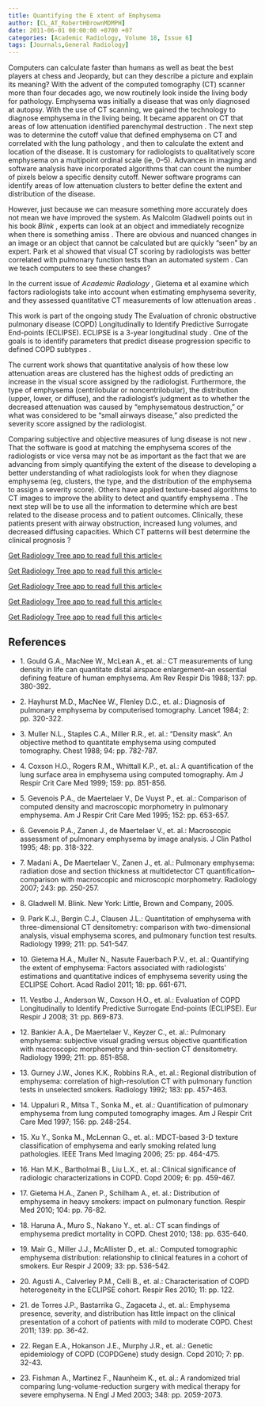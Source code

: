 ```yaml
---
title: Quantifying the E xtent of Emphysema
author: [CL_AT_RobertHBrownMDMPH]
date: 2011-06-01 00:00:00 +0700 +07
categories: [Academic Radiology, Volume 18, Issue 6]
tags: [Journals,General Radiology]
---
```

Computers can calculate faster than humans as well as beat the best players at chess and Jeopardy, but can they describe a picture and explain its meaning? With the advent of the computed tomography (CT) scanner more than four decades ago, we now routinely look inside the living body for pathology. Emphysema was initially a disease that was only diagnosed at autopsy. With the use of CT scanning, we gained the technology to diagnose emphysema in the living being. It became apparent on CT that areas of low attenuation identified parenchymal destruction . The next step was to determine the cutoff value that defined emphysema on CT and correlated with the lung pathology , and then to calculate the extent and location of the disease. It is customary for radiologists to qualitatively score emphysema on a multipoint ordinal scale (ie, 0–5). Advances in imaging and software analysis have incorporated algorithms that can count the number of pixels below a specific density cutoff. Newer software programs can identify areas of low attenuation clusters to better define the extent and distribution of the disease.

However, just because we can measure something more accurately does not mean we have improved the system. As Malcolm Gladwell points out in his book _Blink_ , experts can look at an object and immediately recognize when there is something amiss . There are obvious and nuanced changes in an image or an object that cannot be calculated but are quickly “seen” by an expert. Park et al showed that visual CT scoring by radiologists was better correlated with pulmonary function tests than an automated system . Can we teach computers to see these changes?

In the current issue of _Academic Radiology_ , Gietema et al examine which factors radiologists take into account when estimating emphysema severity, and they assessed quantitative CT measurements of low attenuation areas .

This work is part of the ongoing study The Evaluation of chronic obstructive pulmonary disease (COPD) Longitudinally to Identify Predictive Surrogate End-points (ECLIPSE). ECLIPSE is a 3-year longitudinal study . One of the goals is to identify parameters that predict disease progression specific to defined COPD subtypes .

The current work shows that quantitative analysis of how these low attenuation areas are clustered has the highest odds of predicting an increase in the visual score assigned by the radiologist. Furthermore, the type of emphysema (centrilobular or noncentrilobular), the distribution (upper, lower, or diffuse), and the radiologist’s judgment as to whether the decreased attenuation was caused by “emphysematous destruction,” or what was considered to be “small airways disease,” also predicted the severity score assigned by the radiologist.

Comparing subjective and objective measures of lung disease is not new . That the software is good at matching the emphysema scores of the radiologists or vice versa may not be as important as the fact that we are advancing from simply quantifying the extent of the disease to developing a better understanding of what radiologists look for when they diagnose emphysema (eg, clusters, the type, and the distribution of the emphysema to assign a severity score). Others have applied texture-based algorithms to CT images to improve the ability to detect and quantify emphysema . The next step will be to use all the information to determine which are best related to the disease process and to patient outcomes. Clinically, these patients present with airway obstruction, increased lung volumes, and decreased diffusing capacities. Which CT patterns will best determine the clinical prognosis ?

[Get Radiology Tree app to read full this article<](https://clinicalpub.com/app)

[Get Radiology Tree app to read full this article<](https://clinicalpub.com/app)

[Get Radiology Tree app to read full this article<](https://clinicalpub.com/app)

[Get Radiology Tree app to read full this article<](https://clinicalpub.com/app)

[Get Radiology Tree app to read full this article<](https://clinicalpub.com/app)

## References

- 1\. Gould G.A., MacNee W., McLean A., et. al.: CT measurements of lung density in life can quantitate distal airspace enlargement–an essential defining feature of human emphysema. Am Rev Respir Dis 1988; 137: pp. 380-392.


- 2\. Hayhurst M.D., MacNee W., Flenley D.C., et. al.: Diagnosis of pulmonary emphysema by computerised tomography. Lancet 1984; 2: pp. 320-322.


- 3\. Muller N.L., Staples C.A., Miller R.R., et. al.: “Density mask”. An objective method to quantitate emphysema using computed tomography. Chest 1988; 94: pp. 782-787.


- 4\. Coxson H.O., Rogers R.M., Whittall K.P., et. al.: A quantification of the lung surface area in emphysema using computed tomography. Am J Respir Crit Care Med 1999; 159: pp. 851-856.


- 5\. Gevenois P.A., de Maertelaer V., De Vuyst P., et. al.: Comparison of computed density and macroscopic morphometry in pulmonary emphysema. Am J Respir Crit Care Med 1995; 152: pp. 653-657.


- 6\. Gevenois P.A., Zanen J., de Maertelaer V., et. al.: Macroscopic assessment of pulmonary emphysema by image analysis. J Clin Pathol 1995; 48: pp. 318-322.


- 7\. Madani A., De Maertelaer V., Zanen J., et. al.: Pulmonary emphysema: radiation dose and section thickness at multidetector CT quantification–comparison with macroscopic and microscopic morphometry. Radiology 2007; 243: pp. 250-257.


- 8\.  Gladwell M. Blink. New York: Little, Brown and Company, 2005.


- 9\. Park K.J., Bergin C.J., Clausen J.L.: Quantitation of emphysema with three-dimensional CT densitometry: comparison with two-dimensional analysis, visual emphysema scores, and pulmonary function test results. Radiology 1999; 211: pp. 541-547.


- 10\. Gietema H.A., Muller N., Nasute Fauerbach P.V., et. al.: Quantifying the extent of emphysema: Factors associated with radiologists' estimations and quantitative indices of emphysema severity using the ECLIPSE Cohort. Acad Radiol 2011; 18: pp. 661-671.


- 11\. Vestbo J., Anderson W., Coxson H.O., et. al.: Evaluation of COPD Longitudinally to Identify Predictive Surrogate End-points (ECLIPSE). Eur Respir J 2008; 31: pp. 869-873.


- 12\. Bankier A.A., De Maertelaer V., Keyzer C., et. al.: Pulmonary emphysema: subjective visual grading versus objective quantification with macroscopic morphometry and thin-section CT densitometry. Radiology 1999; 211: pp. 851-858.


- 13\. Gurney J.W., Jones K.K., Robbins R.A., et. al.: Regional distribution of emphysema: correlation of high-resolution CT with pulmonary function tests in unselected smokers. Radiology 1992; 183: pp. 457-463.


- 14\. Uppaluri R., Mitsa T., Sonka M., et. al.: Quantification of pulmonary emphysema from lung computed tomography images. Am J Respir Crit Care Med 1997; 156: pp. 248-254.


- 15\. Xu Y., Sonka M., McLennan G., et. al.: MDCT-based 3-D texture classification of emphysema and early smoking related lung pathologies. IEEE Trans Med Imaging 2006; 25: pp. 464-475.


- 16\. Han M.K., Bartholmai B., Liu L.X., et. al.: Clinical significance of radiologic characterizations in COPD. Copd 2009; 6: pp. 459-467.


- 17\. Gietema H.A., Zanen P., Schilham A., et. al.: Distribution of emphysema in heavy smokers: impact on pulmonary function. Respir Med 2010; 104: pp. 76-82.


- 18\. Haruna A., Muro S., Nakano Y., et. al.: CT scan findings of emphysema predict mortality in COPD. Chest 2010; 138: pp. 635-640.


- 19\. Mair G., Miller J.J., McAllister D., et. al.: Computed tomographic emphysema distribution: relationship to clinical features in a cohort of smokers. Eur Respir J 2009; 33: pp. 536-542.


- 20\. Agusti A., Calverley P.M., Celli B., et. al.: Characterisation of COPD heterogeneity in the ECLIPSE cohort. Respir Res 2010; 11: pp. 122.


- 21\. de Torres J.P., Bastarrika G., Zagaceta J., et. al.: Emphysema presence, severity, and distribution has little impact on the clinical presentation of a cohort of patients with mild to moderate COPD. Chest 2011; 139: pp. 36-42.


- 22\. Regan E.A., Hokanson J.E., Murphy J.R., et. al.: Genetic epidemiology of COPD (COPDGene) study design. Copd 2010; 7: pp. 32-43.


- 23\. Fishman A., Martinez F., Naunheim K., et. al.: A randomized trial comparing lung-volume-reduction surgery with medical therapy for severe emphysema. N Engl J Med 2003; 348: pp. 2059-2073.